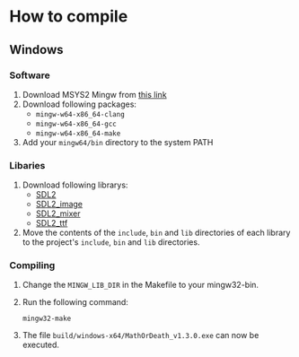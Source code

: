 # How to compile

## Windows

### Software

1. Download MSYS2 Mingw from [this link][msys2-link]
2. Download following packages:
    * `mingw-w64-x86_64-clang`
    * `mingw-w64-x86_64-gcc`
    * `mingw-w64-x86_64-make`
3. Add your `mingw64/bin` directory to the system PATH

### Libaries

1. Download following librarys:
    * [SDL2][sdl2-link]
    * [SDL2_image][sdl2_image-link]
    * [SDL2_mixer][sdl2_mixer-link]
    * [SDL2_ttf][sdl2_ttf-link]
2. Move the contents of the `include`, `bin` and `lib` directories of each
library to the project's `include`, `bin` and `lib` directories.

[msys2-link]: https://github.com/msys2/msys2-installer/releases/download/2024-12-08/msys2-x86_64-20241208.exe
[sdl2-link]: https://github.com/libsdl-org/SDL/releases/download/release-2.30.6/SDL2-devel-2.30.6-mingw.tar.gz
[sdl2_image-link]: https://github.com/libsdl-org/SDL_image/releases/download/release-2.8.2/SDL2_image-devel-2.8.2-mingw.tar.gz
[sdl2_mixer-link]: https://github.com/libsdl-org/SDL_mixer/releases/download/release-2.8.0/SDL2_mixer-devel-2.8.0-mingw.tar.gz
[sdl2_ttf-link]: https://github.com/libsdl-org/SDL_ttf/releases/download/release-2.22.0/SDL2_ttf-devel-2.22.0-mingw.tar.gz

### Compiling

1. Change the `MINGW_LIB_DIR` in the Makefile to your mingw32-bin.
2. Run the following command:

    ```shell
    mingw32-make
    ```

3. The file `build/windows-x64/MathOrDeath_v1.3.0.exe` can now be executed.
